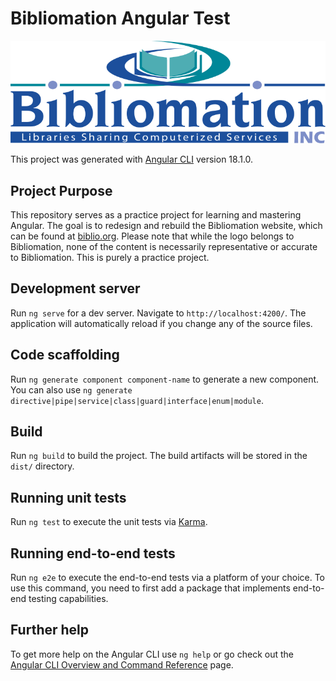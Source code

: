 # Bibliomation Angular Test

![Bibliomation Logo](./public/assets/logo.svg)

This project was generated with [Angular CLI](https://github.com/angular/angular-cli) version 18.1.0.

## Project Purpose

This repository serves as a practice project for learning and mastering Angular. The goal is to redesign and rebuild the Bibliomation website, which can be found at [biblio.org](https://biblio.org). Please note that while the logo belongs to Bibliomation, none of the content is necessarily representative or accurate to Bibliomation. This is purely a practice project.

## Development server

Run `ng serve` for a dev server. Navigate to `http://localhost:4200/`. The application will automatically reload if you change any of the source files.

## Code scaffolding

Run `ng generate component component-name` to generate a new component. You can also use `ng generate directive|pipe|service|class|guard|interface|enum|module`.

## Build

Run `ng build` to build the project. The build artifacts will be stored in the `dist/` directory.

## Running unit tests

Run `ng test` to execute the unit tests via [Karma](https://karma-runner.github.io).

## Running end-to-end tests

Run `ng e2e` to execute the end-to-end tests via a platform of your choice. To use this command, you need to first add a package that implements end-to-end testing capabilities.

## Further help

To get more help on the Angular CLI use `ng help` or go check out the [Angular CLI Overview and Command Reference](https://angular.dev/tools/cli) page.

